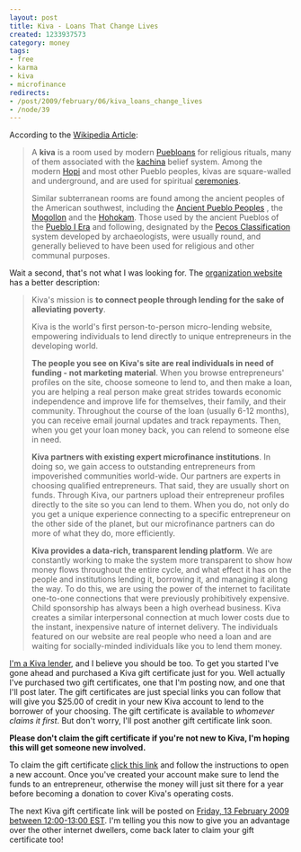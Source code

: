 ```yaml
--- 
layout: post
title: Kiva - Loans That Change Lives
created: 1233937573
category: money
tags:
- free
- karma
- kiva
- microfinance
redirects:
- /post/2009/february/06/kiva_loans_change_lives
- /node/39
---
```

According to the <a href="http://en.wikipedia.org/wiki/Kiva">Wikipedia Article</a>:

<blockquote>
<p>A <b>kiva</b> is a room used by modern <a class="mw-redirect" title="Pueblo people" href="/wiki/Pueblo_people">Puebloans</a> for religious rituals, many of them associated with the <a title="Kachina" href="/wiki/Kachina">kachina</a> belief system. Among the modern <a title="Hopi" href="/wiki/Hopi">Hopi</a> and most other Pueblo peoples, kivas are square-walled and underground, and are used for spiritual <a title="Ceremony" href="/wiki/Ceremony">ceremonies</a>.
</p>
<p>
Similar subterranean rooms are found among the ancient peoples of the American southwest, including the <a title="Ancient Pueblo Peoples" href="/wiki/Ancient_Pueblo_Peoples">Ancient Pueblo Peoples</a> , the <a title="Mogollon culture" href="/wiki/Mogollon_culture">Mogollon</a> and the <a title="Hohokam" href="/wiki/Hohokam">Hohokam</a>. Those used by the ancient Pueblos of the <a title="Pecos Classification" href="/wiki/Pecos_Classification#Pueblo_I_Era">Pueblo I Era</a> and following, designated by the <a title="Pecos Classification" href="/wiki/Pecos_Classification">Pecos Classification</a> system developed by archaeologists, were usually round, and generally believed to have been used for religious and other communal purposes.
</p>
</blockquote>

Wait a second, that's not what I was looking for. The <a href="">organization website</a> has a better description:
<blockquote>
<p>
Kiva's mission is <strong>to connect people through lending for the sake of alleviating poverty</strong>.
</p>
<p>
Kiva is the world's first person-to-person micro-lending website, empowering individuals to lend directly to unique entrepreneurs in the developing world.
</p>
<p>
<strong>The people you see on Kiva's site are real individuals in need of funding - not marketing material</strong>.
When you browse entrepreneurs' profiles on the site, choose someone to lend to, and then make a loan, you are helping a real person make great strides towards economic independence and improve life for themselves, their family, and their community. Throughout the course of the loan (usually 6-12 months), you can receive email journal updates and track repayments. Then, when you get your loan money back, you can relend to someone else in need.
</p>
<p>
<strong>Kiva partners with existing expert microfinance institutions</strong>. In doing so, we gain access to outstanding entrepreneurs from impoverished communities world-wide. Our partners are experts in choosing qualified entrepreneurs. That said, they are usually short on funds. Through Kiva, our partners upload their entrepreneur profiles directly to the site so you can lend to them. When you do, not only do you get a unique experience connecting to a specific entrepreneur on the other side of the planet, but our microfinance partners can do more of what they do, more efficiently.
</p>
<p>
<strong>Kiva provides a data-rich, transparent lending platform</strong>. We are constantly working to make the system more transparent to show how money flows throughout the entire cycle, and what effect it has on the people and institutions lending it, borrowing it, and managing it along the way. To do this, we are using the power of the internet to facilitate one-to-one connections that were previously prohibitively expensive. Child sponsorship has always been a high overhead business. Kiva creates a similar interpersonal connection at much lower costs due to the instant, inexpensive nature of internet delivery. The individuals featured on our website are real people who need a loan and are waiting for socially-minded individuals like you to lend them money.
</p>
</blockquote>

<a href="https://www.kiva.org/lender/johndbritton">I'm a Kiva lender</a>, and I believe you should be too. To get you started I've gone ahead and purchased a Kiva gift certificate just for you. Well actually I've purchased two gift certificates, one that I'm posting now, and one that I'll post later. The gift certificates are just special links you can follow that will give you $25.00 of credit in your new Kiva account to lend to the borrower of your choosing. The gift certificate is available to <em>whomever claims it first</em>. But don't worry, I'll post another gift certificate link soon.

<strong>Please don't claim the gift certificate if you're not new to Kiva, I'm hoping this will get someone new involved.</strong>

To claim the gift certificate <a href="http://www.kiva.org/redeem?purchaserEmail=public@johndbritton.com&giftCode=8354562245479">click this link</a> and follow the instructions to open a new account. Once you've created your account make sure to lend the funds to an entrepreneur, otherwise the money will just sit there for a year before becoming a donation to cover Kiva's operating costs.

The next Kiva gift certificate link will be posted on <a href="http://www.timeanddate.com/worldclock/fixedtime.html?month=2&day=13&year=2009&hour=12&min=0&sec=0&p1=179">Friday, 13 February 2009 between 12:00-13:00 EST</a>. I'm telling you this now to give you an advantage over the other internet dwellers, come back later to claim your gift certificate too! 
